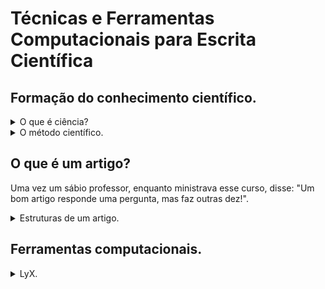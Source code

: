 # Técnicas e Ferramentas Computacionais para Escrita Científica

## Formação do conhecimento científico.
<details><summary>O que é ciência?</summary>
<p>
</p>
</details>
<details><summary>O método científico.</summary>
<p>
O método científico é o que se usa para se chegar a um resultado. Um exemplo é quando você está no laboratório e quer realizar um PCR, fazer nanopartículas ou realizar o cálculo do calor específico para algo: você precisa de alguns passos para chegar ao resultado desejado! Todas as etapas que você realizar, do começo ao fim, grandes ou pequenas, fazem parte do método científico.
<br> Temos alguns passos para chegar lá! Vejamos:
<br> Questionamento: para começar você deve ter uma questão que quer responder ou um problema que quer resolver, isso mediará todos os seus passos;
<br> Pesquisa bibliográfica: é um passo muito importante, afinal, como dizem, você não quer reinventar a roda! Então, atente-se em gastar um tempo para pesquisar na literatura sobre o que as pessoas já fizeram e/ou estão fazendo sobre o que você quer responder;
<br> Hipótese: juntando curiosidade (da etapa de questionamento) e conhecimento (pela pesquisa bibliográfica) formula-se uma hipótese, sendo um passo muito importante. A hipótese deve ser necessariamente falsificável, posteriormente você provará se ela está equivocada ou correta, reforçando ou reformulando-a;
<br> Análise de resultados: aqui é quando você verá se a sua hipótese foi falsificada ou não, chegando a um conhecimento científico. É a etapa que você analisa os resultados depois de todo um trabalhão que você (provavelmente) teve;
<br> Reportar as conclusões: não há ciência sem o reporte das conclusões! Afinal, como você vai fazer ciência sem falar do que você descobriu? Não faz sentido! É uma etapa importante para contar tudo o que você descobriu, onde você chegou com seu trabalho, se os pontos que você chegou refutam ou reforçam algum conceito, enfim, conte tudo e não esconda nada!
</p>
</details>

## O que é um artigo?
Uma vez um sábio professor, enquanto ministrava esse curso, disse: "Um bom artigo responde uma pergunta, mas faz outras dez!".
<details><summary>Estruturas de um artigo.</summary>
<p>
Resumo.
<br> Introdução.
<br> Revisão bibliográfica.
<br> Materiais e métodos.
<br> Resultados.
<br> Discussão.
<br> Conclusão.
<br> Agradecimentos.
<br> Referências.
</p>
</details>

## Ferramentas computacionais.
<details><summary>LyX.</summary>
<p>
Espaços.
<br> Equações.
<br> Imagens e tabelas.
<br> Referência cruzada.
<br> Módulos.
<br> Layout.
<br> Fórmulas químicas.
</p>
</details>
